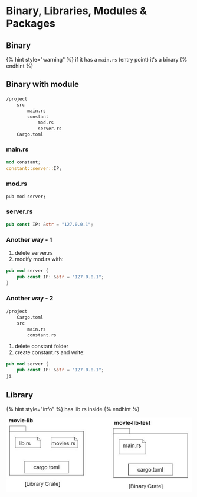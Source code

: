 # Binary, Libraries, Modules & Packages

## Binary

{% hint style="warning" %}
if it has a `main.rs` (entry point) it's a binary
{% endhint %}

## Binary with module

```
/project
    src
        main.rs
        constant
            mod.rs
            server.rs
    Cargo.toml
```

### main.rs

```rust
mod constant;
constant::server::IP;
```

### mod.rs

```
pub mod server;
```

### server.rs

```rust
pub const IP: &str = "127.0.0.1";
```

### Another way -  1

1. delete server.rs
2. modify mod.rs with:

```rust
pub mod server {
    pub const IP: &str = "127.0.0.1";
}
```

### Another way - 2

```
/project
    Cargo.toml
    src
        main.rs
        constant.rs
```

1. delete constant folder
2. create constant.rs and write:

```rust
pub mod server {
    pub const IP: &str = "127.0.0.1";
}ì
```

## Library

{% hint style="info" %}
has lib.rs inside
{% endhint %}

![](../../../.gitbook/assets/image.png)
